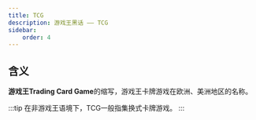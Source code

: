 ```yaml
---
title: TCG
description: 游戏王黑话 —— TCG
sidebar:
    order: 4
---
```


## 含义

**游戏王Trading Card Game**的缩写，游戏王卡牌游戏在欧洲、美洲地区的名称。

:::tip
在非游戏王语境下，TCG一般指集换式卡牌游戏。
:::
